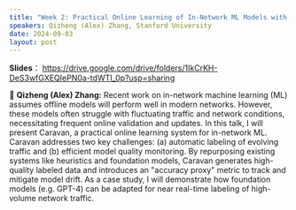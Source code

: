 ```yaml
---
title: "Week 2: Practical Online Learning of In-Network ML Models with Labeling Agents"
speakers: Qizheng (Alex) Zhang, Stanford University
date: 2024-09-03
layout: post
---
```


**Slides**： https://drive.google.com/drive/folders/1IkCrKH-DeS3wfGXEQIePN0a-tdWTI_0p?usp=sharing

💬 **Qizheng (Alex) Zhang:** Recent work on in-network machine learning (ML) assumes offline models will perform well in modern networks. However, these models often struggle with fluctuating traffic and network conditions, necessitating frequent online validation and updates. In this talk, I will present Caravan, a practical online learning system for in-network ML. Caravan addresses two key challenges: (a) automatic labeling of evolving traffic and (b) efficient model quality monitoring. By repurposing existing systems like heuristics and foundation models, Caravan generates high-quality labeled data and introduces an "accuracy proxy" metric to track and mitigate model drift. As a case study, I will demonstrate how foundation models (e.g. GPT-4) can be adapted for near real-time labeling of high-volume network traffic. 

